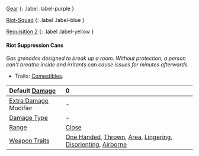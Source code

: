 [Gear](Game/Gear-List)
{: .label .label-purple }

[Riot-Squad](Game/Blocks/Riot-Squad)
{: .label .label-blue }

[Requisition 2](Game/Deployment#Requisition)
{: .label .label-yellow }

#### Riot Suppression Cans

_Gas grenades designed to break up a room. Without protection, a person can't breathe inside and irritants can cause issues for minutes afterwards._

- Traits: [Comestibles](Game/Core/Blocks/Comestibles).

| Default [Damage](Core/Weapons#Damage)                     | 0                                                                                                                                                                                                                                          |
| :-------------------------------------------------------- | :----------------------------------------------------------------------------------------------------------------------------------------------------------------------------------------------------------------------------------------- |
| [Extra Damage](Game/Core/Attacks#Extra%20Damage) Modifier | -                                                                                                                                                                                                                                          |
| [Damage Type](Core/Weapons#Damage%20Type)                 | -                                                                                                                                                                                                                                          |
| [Range](Core/Weapons#Range)                               | [Close](Game/Core/Movement#Close)                                                                                                                                                                                                          |
| [Weapon Traits](Core/Weapon-Traits)                       | [One Handed](Game/Core/Blocks/One-Handed), [Thrown](Game/Core/Blocks/Thrown), [Area](Game/Core/Blocks/Area), [Lingering](Game/Core/Blocks/Lingering), [Disorienting](Game/Core/Blocks/Disorienting), [Airborne](Game/Core/Blocks/Airborne) |

